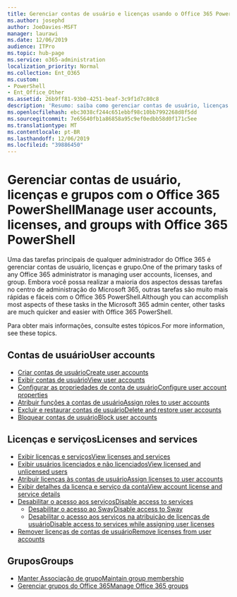 ```yaml
---
title: Gerenciar contas de usuário e licenças usando o Office 365 PowerShell
ms.author: josephd
author: JoeDavies-MSFT
manager: laurawi
ms.date: 12/06/2019
audience: ITPro
ms.topic: hub-page
ms.service: o365-administration
localization_priority: Normal
ms.collection: Ent_O365
ms.custom:
- PowerShell
- Ent_Office_Other
ms.assetid: 26b9ff81-93b0-4251-beaf-3c9f1d7c80c8
description: 'Resumo: saiba como gerenciar contas de usuário, licenças e grupos com o Office 365 PowerShell.'
ms.openlocfilehash: ebc3038cf244c651ebbf98c10bb7992268d8f5dd
ms.sourcegitcommit: 7e65640fb1a86858a95c9ef0edbb58d0f171c5ee
ms.translationtype: MT
ms.contentlocale: pt-BR
ms.lasthandoff: 12/06/2019
ms.locfileid: "39886450"
---
```

# <a name="manage-user-accounts-licenses-and-groups-with-office-365-powershell"></a><span data-ttu-id="db28a-103">Gerenciar contas de usuário, licenças e grupos com o Office 365 PowerShell</span><span class="sxs-lookup"><span data-stu-id="db28a-103">Manage user accounts, licenses, and groups with Office 365 PowerShell</span></span>

<span data-ttu-id="db28a-104">Uma das tarefas principais de qualquer administrador do Office 365 é gerenciar contas de usuário, licenças e grupo.</span><span class="sxs-lookup"><span data-stu-id="db28a-104">One of the primary tasks of any Office 365 administrator is managing user accounts, licenses, and group.</span></span> <span data-ttu-id="db28a-105">Embora você possa realizar a maioria dos aspectos dessas tarefas no centro de administração do Microsoft 365, outras tarefas são muito mais rápidas e fáceis com o Office 365 PowerShell.</span><span class="sxs-lookup"><span data-stu-id="db28a-105">Although you can accomplish most aspects of these tasks in the Microsoft 365 admin center, other tasks are much quicker and easier with Office 365 PowerShell.</span></span> 

<span data-ttu-id="db28a-106">Para obter mais informações, consulte estes tópicos.</span><span class="sxs-lookup"><span data-stu-id="db28a-106">For more information, see these topics.</span></span>

## <a name="user-accounts"></a><span data-ttu-id="db28a-107">Contas de usuário</span><span class="sxs-lookup"><span data-stu-id="db28a-107">User accounts</span></span>

- [<span data-ttu-id="db28a-108">Criar contas de usuário</span><span class="sxs-lookup"><span data-stu-id="db28a-108">Create user accounts</span></span>](create-user-accounts-with-office-365-powershell.md)
- [<span data-ttu-id="db28a-109">Exibir contas de usuário</span><span class="sxs-lookup"><span data-stu-id="db28a-109">View user accounts</span></span>](view-user-accounts-with-office-365-powershell.md)
- [<span data-ttu-id="db28a-110">Configurar as propriedades de conta de usuário</span><span class="sxs-lookup"><span data-stu-id="db28a-110">Configure user account properties</span></span>](configure-user-account-properties-with-office-365-powershell.md)
- [<span data-ttu-id="db28a-111">Atribuir funções a contas de usuário</span><span class="sxs-lookup"><span data-stu-id="db28a-111">Assign roles to user accounts</span></span>](assign-roles-to-user-accounts-with-office-365-powershell.md)
- [<span data-ttu-id="db28a-112">Excluir e restaurar contas de usuário</span><span class="sxs-lookup"><span data-stu-id="db28a-112">Delete and restore user accounts</span></span>](delete-and-restore-user-accounts-with-office-365-powershell.md)
- [<span data-ttu-id="db28a-113">Bloquear contas de usuário</span><span class="sxs-lookup"><span data-stu-id="db28a-113">Block user accounts</span></span>](block-user-accounts-with-office-365-powershell.md)

## <a name="licenses-and-services"></a><span data-ttu-id="db28a-114">Licenças e serviços</span><span class="sxs-lookup"><span data-stu-id="db28a-114">Licenses and services</span></span>
- [<span data-ttu-id="db28a-115">Exibir licenças e serviços</span><span class="sxs-lookup"><span data-stu-id="db28a-115">View licenses and services</span></span>](view-licenses-and-services-with-office-365-powershell.md)
- [<span data-ttu-id="db28a-116">Exibir usuários licenciados e não licenciados</span><span class="sxs-lookup"><span data-stu-id="db28a-116">View licensed and unlicensed users</span></span>](view-licensed-and-unlicensed-users-with-office-365-powershell.md)
- [<span data-ttu-id="db28a-117">Atribuir licenças às contas de usuário</span><span class="sxs-lookup"><span data-stu-id="db28a-117">Assign licenses to user accounts</span></span>](assign-licenses-to-user-accounts-with-office-365-powershell.md)
- [<span data-ttu-id="db28a-118">Exibir detalhes da licença e serviço da conta</span><span class="sxs-lookup"><span data-stu-id="db28a-118">View account license and service details</span></span>](view-account-license-and-service-details-with-office-365-powershell.md)
- [<span data-ttu-id="db28a-119">Desabilitar o acesso aos serviços</span><span class="sxs-lookup"><span data-stu-id="db28a-119">Disable access to services</span></span>](disable-access-to-services-with-office-365-powershell.md)
  - [<span data-ttu-id="db28a-120">Desabilitar o acesso ao Sway</span><span class="sxs-lookup"><span data-stu-id="db28a-120">Disable access to Sway</span></span>](disable-access-to-sway-with-office-365-powershell.md)
  - [<span data-ttu-id="db28a-121">Desabilitar o acesso aos serviços na atribuição de licenças de usuário</span><span class="sxs-lookup"><span data-stu-id="db28a-121">Disable access to services while assigning user licenses</span></span>](disable-access-to-services-while-assigning-user-licenses.md)
- [<span data-ttu-id="db28a-122">Remover licenças de contas de usuário</span><span class="sxs-lookup"><span data-stu-id="db28a-122">Remove licenses from user accounts</span></span>](remove-licenses-from-user-accounts-with-office-365-powershell.md)

## <a name="groups"></a><span data-ttu-id="db28a-123">Grupos</span><span class="sxs-lookup"><span data-stu-id="db28a-123">Groups</span></span>
- [<span data-ttu-id="db28a-124">Manter Associação de grupo</span><span class="sxs-lookup"><span data-stu-id="db28a-124">Maintain group membership</span></span>](maintain-group-membership-with-office-365-powershell.md)
- [<span data-ttu-id="db28a-125">Gerenciar grupos do Office 365</span><span class="sxs-lookup"><span data-stu-id="db28a-125">Manage Office 365 groups</span></span>](manage-office-365-groups-with-powershell.md)

